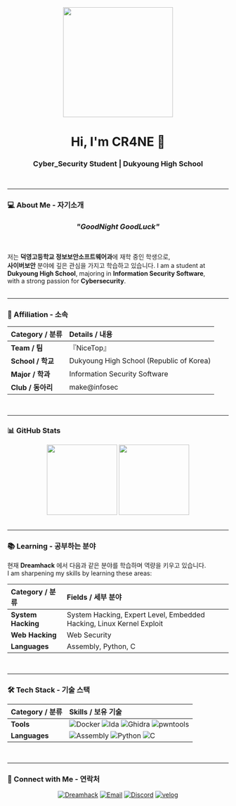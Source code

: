 <div align="center">
  <img src="https://yt3.ggpht.com/4wQlqu177Tec4ixWUW3zgJCbiZIQT9adFUWvzCVJx1Q1fIIYn8eRK2Kv7z-gpyH31xDCz2874VoMxKs=s640-c-fcrop64=1,00000000ffffffff-rw-nd-v1" width="250px"/>
  <h1>Hi, I'm <strong>CR4NE</strong> 👋</h1>
  <h3>Cyber_Security Student | Dukyoung High School</h3>
</div>
<br>

---

### 💻 About Me - 자기소개
<h3 align="center"><em>"GoodNight GoodLuck"</em></h3>
<br>

저는 **덕영고등학교 정보보안소프트웨어과**에 재학 중인 학생으로,  
**사이버보안** 분야에 깊은 관심을 가지고 학습하고 있습니다.
I am a student at **Dukyoung High School**, majoring in **Information Security Software**,  
with a strong passion for **Cybersecurity**.
<br><br>

---

### 🏢 Affiliation - 소속
| Category / 분류 | Details / 내용 |
| :--- | :--- |
| **Team / 팀** | 『NiceTop』 |
| **School / 학교** | Dukyoung High School (Republic of Korea) |
| **Major / 학과** | Information Security Software |
| **Club / 동아리** | make@infosec |
<br>

---

### 📊 GitHub Stats
<div align="center">
  <img src="https://github-readme-stats.vercel.app/api?username=kcr4ne&show_icons=true&theme=highcontrast" height="160"/>
  <img src="https://github-readme-stats.vercel.app/api/top-langs/?username=kcr4ne&layout=compact&theme=highcontrast" height="160"/>
</div>
<br>

---

### 📚 Learning - 공부하는 분야

현재 **Dreamhack** 에서 다음과 같은 분야를 학습하며 역량을 키우고 있습니다.  
I am sharpening my skills by learning these areas:  

| Category / 분류 | Fields / 세부 분야 |
| :--- | :--- |
| **System Hacking** | System Hacking, Expert Level, Embedded Hacking, Linux Kernel Exploit |
| **Web Hacking** | Web Security |
| **Languages** | Assembly, Python, C |
<br>

---

### 🛠 Tech Stack - 기술 스택
| Category / 분류 | Skills / 보유 기술 |
| :--- | :--- |
| **Tools** | <img src="https://img.shields.io/badge/Docker-2496ED?style=for-the-badge&logo=docker&logoColor=white" alt="Docker"/> <img src="https://img.shields.io/badge/IDA-423547?style=for-the-badge&logo=ida&logoColor=white" alt="Ida"/> <img src="https://img.shields.io/badge/Ghidra-6C339F?style=for-the-badge&logo=ghidra&logoColor=white" alt="Ghidra"/> <img src="https://img.shields.io/badge/pwntools-7E76E8?style=for-the-badge&logo=archlinux&logoColor=white" alt="pwntools"/> |
| **Languages** | <img src="https://img.shields.io/badge/Assembly-FF39F3?style=for-the-badge&logo=assemblyscript&logoColor=white" alt="Assembly"/> <img src="https://img.shields.io/badge/Python-3776AB?style=for-the-badge&logo=python&logoColor=white" alt="Python"/> <img src="https://img.shields.io/badge/C-CDC229?style=for-the-badge&logo=c&logoColor=white" alt="C"/> |
<br>

---

### 🤝 Connect with Me - 연락처
<p align="center">
  <a href="https://dreamhack.io/users/65347"><img src="https://img.shields.io/badge/Dreamhack-0000FF?style=for-the-badge" alt="Dreamhack"/></a>
  <a href="mailto:kylecr4ne@gmail.com"><img src="https://img.shields.io/badge/Email-D14836?style=for-the-badge&logo=gmail&logoColor=white" alt="Email"/></a>
  <a href="https://discord.com/users/k_cr4ne"><img src="https://img.shields.io/badge/Discord-5865F2?style=for-the-badge&logo=discord&logoColor=white" alt="Discord"/></a>
  <a href="https://velog.io/@k_cr4ne/posts"><img src="https://img.shields.io/badge/Velog-20c997?style=for-the-badge&logo=velog&logoColor=white" alt="velog"/></a>
</p>
